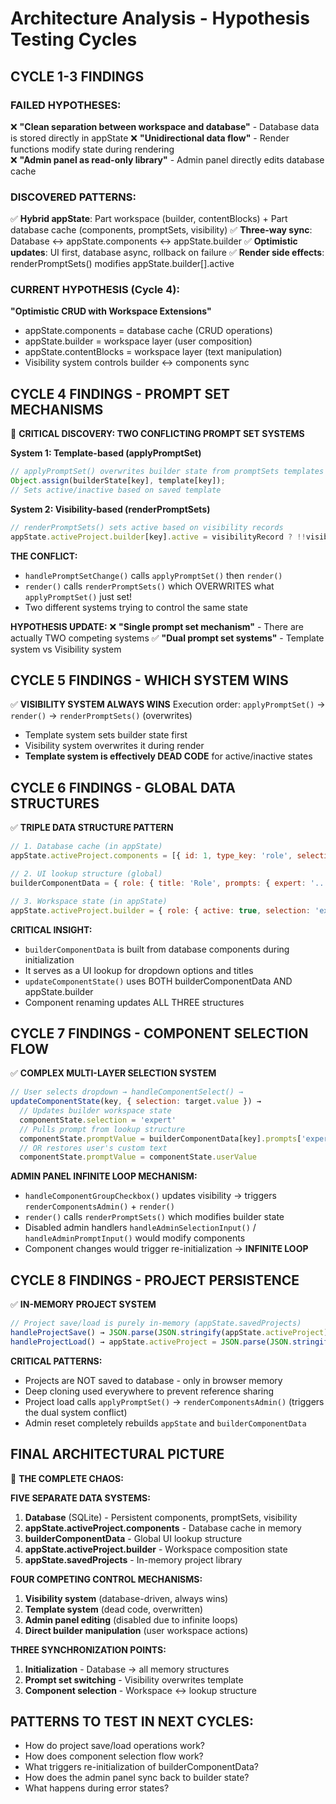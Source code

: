 # Architecture Analysis - Hypothesis Testing Cycles

## CYCLE 1-3 FINDINGS

### FAILED HYPOTHESES:
❌ **"Clean separation between workspace and database"** - Database data is stored directly in appState
❌ **"Unidirectional data flow"** - Render functions modify state during rendering  
❌ **"Admin panel as read-only library"** - Admin panel directly edits database cache

### DISCOVERED PATTERNS:
✅ **Hybrid appState**: Part workspace (builder, contentBlocks) + Part database cache (components, promptSets, visibility)
✅ **Three-way sync**: Database ↔ appState.components ↔ appState.builder
✅ **Optimistic updates**: UI first, database async, rollback on failure
✅ **Render side effects**: renderPromptSets() modifies appState.builder[].active

### CURRENT HYPOTHESIS (Cycle 4):
**"Optimistic CRUD with Workspace Extensions"**
- appState.components = database cache (CRUD operations)
- appState.builder = workspace layer (user composition)
- appState.contentBlocks = workspace layer (text manipulation)
- Visibility system controls builder ↔ components sync

## CYCLE 4 FINDINGS - PROMPT SET MECHANISMS

🚨 **CRITICAL DISCOVERY: TWO CONFLICTING PROMPT SET SYSTEMS**

**System 1: Template-based (applyPromptSet)**
```javascript
// applyPromptSet() overwrites builder state from promptSets templates
Object.assign(builderState[key], template[key]);
// Sets active/inactive based on saved template
```

**System 2: Visibility-based (renderPromptSets)**  
```javascript
// renderPromptSets() sets active based on visibility records
appState.activeProject.builder[key].active = visibilityRecord ? !!visibilityRecord.is_visible : false;
```

**THE CONFLICT:**
- `handlePromptSetChange()` calls `applyPromptSet()` then `render()`
- `render()` calls `renderPromptSets()` which OVERWRITES what `applyPromptSet()` just set!
- Two different systems trying to control the same state

**HYPOTHESIS UPDATE:**
❌ **"Single prompt set mechanism"** - There are actually TWO competing systems
✅ **"Dual prompt set systems"** - Template system vs Visibility system

## CYCLE 5 FINDINGS - WHICH SYSTEM WINS

✅ **VISIBILITY SYSTEM ALWAYS WINS**
Execution order: `applyPromptSet()` → `render()` → `renderPromptSets()` (overwrites)
- Template system sets builder state first
- Visibility system overwrites it during render
- **Template system is effectively DEAD CODE** for active/inactive states

## CYCLE 6 FINDINGS - GLOBAL DATA STRUCTURES

✅ **TRIPLE DATA STRUCTURE PATTERN**
```javascript
// 1. Database cache (in appState)
appState.activeProject.components = [{ id: 1, type_key: 'role', selection: 'expert', prompt_value: '...' }]

// 2. UI lookup structure (global)  
builderComponentData = { role: { title: 'Role', prompts: { expert: '...' } } }

// 3. Workspace state (in appState)
appState.activeProject.builder = { role: { active: true, selection: 'expert', promptValue: '...' } }
```

**CRITICAL INSIGHT:**
- `builderComponentData` is built from database components during initialization
- It serves as a UI lookup for dropdown options and titles
- `updateComponentState()` uses BOTH builderComponentData AND appState.builder
- Component renaming updates ALL THREE structures

## CYCLE 7 FINDINGS - COMPONENT SELECTION FLOW

✅ **COMPLEX MULTI-LAYER SELECTION SYSTEM**
```javascript
// User selects dropdown → handleComponentSelect() →
updateComponentState(key, { selection: target.value }) →
  // Updates builder workspace state
  componentState.selection = 'expert'
  // Pulls prompt from lookup structure  
  componentState.promptValue = builderComponentData[key].prompts['expert']
  // OR restores user's custom text
  componentState.promptValue = componentState.userValue
```

**ADMIN PANEL INFINITE LOOP MECHANISM:**
- `handleComponentGroupCheckbox()` updates visibility → triggers `renderComponentsAdmin()` + `render()`
- `render()` calls `renderPromptSets()` which modifies builder state
- Disabled admin handlers `handleAdminSelectionInput()` / `handleAdminPromptInput()` would modify components
- Component changes would trigger re-initialization → **INFINITE LOOP**

## CYCLE 8 FINDINGS - PROJECT PERSISTENCE

✅ **IN-MEMORY PROJECT SYSTEM**
```javascript
// Project save/load is purely in-memory (appState.savedProjects)
handleProjectSave() → JSON.parse(JSON.stringify(appState.activeProject))
handleProjectLoad() → appState.activeProject = JSON.parse(JSON.stringify(loadedProject))
```

**CRITICAL PATTERNS:**
- Projects are NOT saved to database - only in browser memory
- Deep cloning used everywhere to prevent reference sharing
- Project load calls `applyPromptSet()` → `renderComponentsAdmin()` (triggers the dual system conflict)
- Admin reset completely rebuilds `appState` and `builderComponentData`

## FINAL ARCHITECTURAL PICTURE

🚨 **THE COMPLETE CHAOS:**

**FIVE SEPARATE DATA SYSTEMS:**
1. **Database** (SQLite) - Persistent components, promptSets, visibility
2. **appState.activeProject.components** - Database cache in memory
3. **builderComponentData** - Global UI lookup structure
4. **appState.activeProject.builder** - Workspace composition state
5. **appState.savedProjects** - In-memory project library

**FOUR COMPETING CONTROL MECHANISMS:**
1. **Visibility system** (database-driven, always wins)
2. **Template system** (dead code, overwritten)
3. **Admin panel editing** (disabled due to infinite loops)
4. **Direct builder manipulation** (user workspace actions)

**THREE SYNCHRONIZATION POINTS:**
1. **Initialization** - Database → all memory structures
2. **Prompt set switching** - Visibility overwrites template
3. **Component selection** - Workspace ↔ lookup structure

## PATTERNS TO TEST IN NEXT CYCLES:
- How do project save/load operations work?
- How does component selection flow work?
- What triggers re-initialization of builderComponentData?
- How does the admin panel sync back to builder state?
- What happens during error states? 
